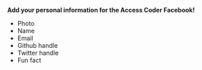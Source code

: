 **Add your personal information for the Access Coder Facebook!**

* Photo
* Name
* Email
* Github handle
* Twitter handle
* Fun fact

